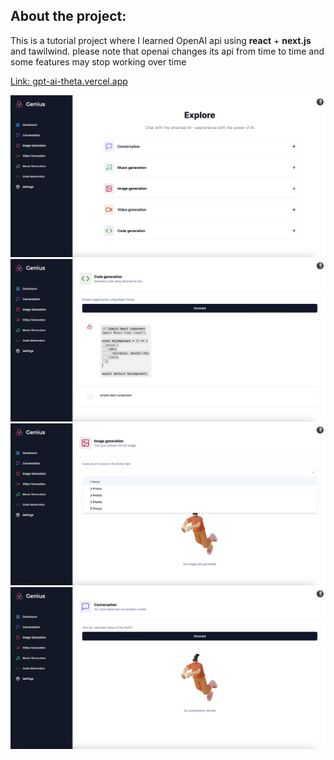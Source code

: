 ## About the project:

This is a tutorial project where I learned OpenAI api using **react** + **next.js** and tawilwind.
please note that openai changes its api from time to time and some features may stop working over time

[Link: gpt-ai-theta.vercel.app](gpt-ai-theta.vercel.app)

![Screenshot 2024-11-21 at 13.28.48.png](public/Screenshot%202024-11-21%20at%2013.28.48.png)
![Screenshot 2024-11-21 at 13.28.30.png](public/Screenshot%202024-11-21%20at%2013.28.30.png)
![Screenshot 2024-11-21 at 13.27.54.png](public/Screenshot%202024-11-21%20at%2013.27.54.png)
![Screenshot 202`4-11-21 at 13.27.46.png](public/Screenshot%202024-11-21%20at%2013.27.46.png)